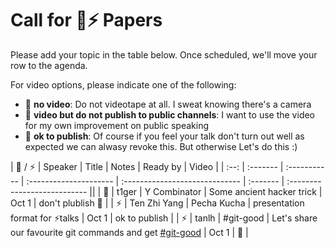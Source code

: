 # Call for ️🌚⚡️ Papers

Please add your topic in the table below. Once scheduled, we'll move your row to the agenda.

For video options, please indicate one of the following:

- :see_no_evil: **no video**: Do not videotape at all. I sweat knowing there's a camera
- 🐒 **video but do not publish to public channels**: I want to use the video for my own improvement on public speaking
- 🦍 **ok to publish**: Of course if you feel your talk don't turn out well as expected we can alwasy revoke this. But otherwise Let's do this :)

| 🌚 / ⚡️ | Speaker  | Title        | Notes                          | Ready by | Video                        |
| :--: | :------- | :----------- | :--------------------- | :----------------------------- | :------- | :--------------------------- ||
|  🌚     | t1ger    | Y Combinator                     | Some ancient hacker trick      | Oct 1    | don't plublish :see_no_evil: | 
| ⚡️ | Ten Zhi Yang | Pecha Kucha |  presentation format for ⚡️talks | Oct 1 | ok to publish | 
| ⚡️ | tanlh | #git-good | Let's share our favourite git commands and get [#git-good](https://mattermost.garenanow.com/sea/channels/git-good) | Oct 1 |  🦍 |
